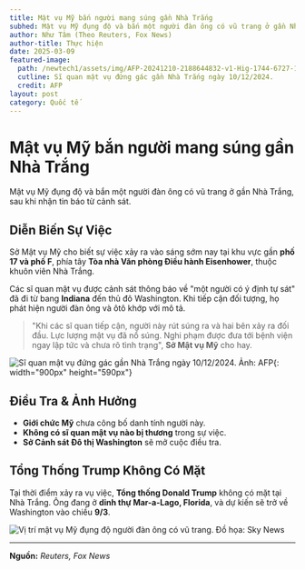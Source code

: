 ```yaml
---
title: Mật vụ Mỹ bắn người mang súng gần Nhà Trắng
subhed: Mật vụ Mỹ đụng độ và bắn một người đàn ông có vũ trang ở gần Nhà Trắng, sau khi nhận tin báo từ cảnh sát.
author: Như Tâm (Theo Reuters, Fox News)
author-title: Thực hiện
date: 2025-03-09
featured-image: 
  path: /newtech1/assets/img/AFP-20241210-2188644832-v1-Hig-1744-6727-1741526464.jpg
  cutline: Sĩ quan mật vụ đứng gác gần Nhà Trắng ngày 10/12/2024.
  credit: AFP
layout: post
category: Quốc tế
---
```


# Mật vụ Mỹ bắn người mang súng gần Nhà Trắng

Mật vụ Mỹ đụng độ và bắn một người đàn ông có vũ trang ở gần Nhà Trắng, sau khi nhận tin báo từ cảnh sát.

## Diễn Biến Sự Việc  

Sở Mật vụ Mỹ cho biết sự việc xảy ra vào sáng sớm nay tại khu vực gần **phố 17 và phố F**, phía tây **Tòa nhà Văn phòng Điều hành Eisenhower**, thuộc khuôn viên Nhà Trắng.  

Các sĩ quan mật vụ được cảnh sát thông báo về "một người có ý định tự sát" đã đi từ bang **Indiana** đến thủ đô Washington. Khi tiếp cận đối tượng, họ phát hiện người đàn ông và ôtô khớp với mô tả.  

> "Khi các sĩ quan tiếp cận, người này rút súng ra và hai bên xảy ra đối đầu. Lực lượng mật vụ đã nổ súng. Nghi phạm được đưa tới bệnh viện ngay lập tức và chưa rõ tình trạng", **Sở Mật vụ Mỹ** cho hay.  

![*Sĩ quan mật vụ đứng gác gần Nhà Trắng ngày 10/12/2024. Ảnh: AFP*](/newtech1/assets/img/AFP-20241210-2188644832-v1-Hig-1744-6727-1741526464.jpg){: width="900px" height="590px"}

## Điều Tra & Ảnh Hưởng  

- **Giới chức Mỹ** chưa công bố danh tính người này.  
- **Không có sĩ quan mật vụ nào bị thương** trong sự việc.  
- **Sở Cảnh sát Đô thị Washington** sẽ mở cuộc điều tra.  

## Tổng Thống Trump Không Có Mặt  

Tại thời điểm xảy ra vụ việc, **Tổng thống Donald Trump** không có mặt tại Nhà Trắng. Ông đang ở **dinh thự Mar-a-Lago, Florida**, và dự kiến sẽ trở về Washington vào chiều **9/3**.  

![*Vị trí mật vụ Mỹ đụng độ người đàn ông có vũ trang. Đồ họa: Sky News*](/newtech1/assets/img/Capture-PNG-1741525537-9117-1741526464.png)  

---

**Nguồn:** *Reuters, Fox News*
